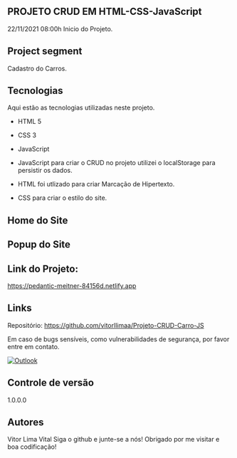 ## PROJETO CRUD EM HTML-CSS-JavaScript

22/11/2021 08:00h Inicio do Projeto.

## Project segment
Cadastro do Carros.

## Tecnologias
Aqui estão as tecnologias utilizadas neste projeto.

* HTML 5
* CSS 3
* JavaScript


* JavaScript
para criar o CRUD no projeto utilizei o localStorage para persistir os dados.

* HTML 
foi utlizado para criar Marcação de Hipertexto.

* CSS
para criar o estilo do site.

## Home do Site


## Popup do Site


## Link do Projeto: 
https://pedantic-meitner-84156d.netlify.app

## Links
Repositório: https://github.com/vitorllimaa/Projeto-CRUD-Carro-JS

Em caso de bugs sensíveis, como vulnerabilidades de segurança, por favor entre em contato.

 [![Outlook](https://img.shields.io/badge/Gmail-D14836?style=for-the-badge&logo=gmail&logoColor=white)](mailto:vvital@magnasistemas.com.br)
	

## Controle de versão
1.0.0.0

## Autores
Vitor Lima Vital
Siga o github e junte-se a nós! Obrigado por me visitar e boa codificação!
